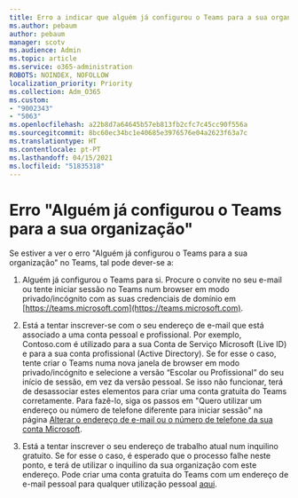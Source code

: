 ```yaml
---
title: Erro a indicar que alguém já configurou o Teams para a sua organização
ms.author: pebaum
author: pebaum
manager: scotv
ms.audience: Admin
ms.topic: article
ms.service: o365-administration
ROBOTS: NOINDEX, NOFOLLOW
localization_priority: Priority
ms.collection: Adm_O365
ms.custom:
- "9002343"
- "5063"
ms.openlocfilehash: a22b8d7a64645b57eb813fb2cfc7c45cc90f556a
ms.sourcegitcommit: 8bc60ec34bc1e40685e3976576e04a2623f63a7c
ms.translationtype: HT
ms.contentlocale: pt-PT
ms.lasthandoff: 04/15/2021
ms.locfileid: "51835318"
---
```

# <a name="someone-has-already-set-up-teams-for-your-organization-error"></a>Erro "Alguém já configurou o Teams para a sua organização"

Se estiver a ver o erro "Alguém já configurou o Teams para a sua organização" no Teams, tal pode dever-se a:

1. Alguém já configurou o Teams para si. Procure o convite no seu e-mail ou tente iniciar sessão no Teams num browser em modo privado/incógnito com as suas credenciais de domínio em [https://teams.microsoft.com](https://teams.microsoft.com).

2. Está a tentar inscrever-se com o seu endereço de e-mail que está associado a uma conta pessoal e profissional. Por exemplo, Contoso.com é utilizado para a sua Conta de Serviço Microsoft (Live ID) e para a sua conta profissional (Active Directory). Se for esse o caso, tente criar o Teams numa nova janela de browser em modo privado/incógnito e selecione a versão “Escolar ou Profissional” do seu início de sessão, em vez da versão pessoal. Se isso não funcionar, terá de desassociar estes elementos para criar uma conta gratuita do Teams corretamente. Para fazê-lo, siga os passos em "Quero utilizar um endereço ou número de telefone diferente para iniciar sessão" na página [Alterar o endereço de e-mail ou o número de telefone da sua conta Microsoft](https://support.microsoft.com/help/12407).

3. Está a tentar inscrever o seu endereço de trabalho atual num inquilino gratuito. Se for esse o caso, é esperado que o processo falhe neste ponto, e terá de utilizar o inquilino da sua organização com este endereço. Pode criar uma conta gratuita do Teams com um endereço de e-mail pessoal para qualquer utilização pessoal [aqui](https://products.office.com/microsoft-teams/group-chat-software).
